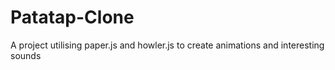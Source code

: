 # Patatap-Clone
A project utilising paper.js and howler.js to create animations and interesting sounds
